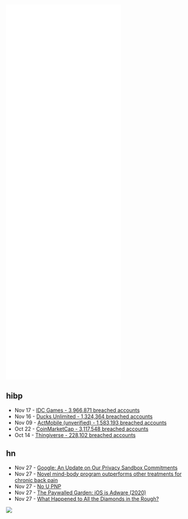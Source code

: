 ![Metrics](https://raw.githubusercontent.com/phixion/phixion/master/metrics.svg)

## hibp

<!--
for https://github.com/phixion/phixion/blob/main/.github/workflows/feeds.yml
-->
<!--START_SECTION:haveibeenpwnd-->
- Nov 17 - [IDC Games - 3,966,871 breached accounts](https://haveibeenpwned.com/PwnedWebsites#IDCGames)
- Nov 16 - [Ducks Unlimited - 1,324,364 breached accounts](https://haveibeenpwned.com/PwnedWebsites#DucksUnlimited)
- Nov 09 - [ActMobile (unverified) - 1,583,193 breached accounts](https://haveibeenpwned.com/PwnedWebsites#ActMobile)
- Oct 22 - [CoinMarketCap - 3,117,548 breached accounts](https://haveibeenpwned.com/PwnedWebsites#CoinMarketCap)
- Oct 14 - [Thingiverse - 228,102 breached accounts](https://haveibeenpwned.com/PwnedWebsites#Thingiverse)
<!--END_SECTION:haveibeenpwnd-->

## hn

<!--
for https://github.com/phixion/phixion/blob/main/.github/workflows/feeds.yml
-->
<!--START_SECTION:hn-->
- Nov 27 - [Google: An Update on Our Privacy Sandbox Commitments](https://blog.google/around-the-globe/google-europe/update-our-privacy-sandbox-commitments/)
- Nov 27 - [Novel mind-body program outperforms other treatments for chronic back pain](https://www.bidmc.org/about-bidmc/news/2021/09/researchers-mind-body-program-outperforms-other-chronic-back-pain-treatment)
- Nov 27 - [No U PNP](https://computer.rip/2021-11-26-no-u-pnp.html)
- Nov 27 - [The Paywalled Garden: iOS is Adware (2020)](https://stevestreza.com/2020/02/17/ios-adware/)
- Nov 27 - [What Happened to All the Diamonds in the Rough?](https://www.thediff.co/p/what-happened-to-all-the-diamonds)
<!--END_SECTION:hn-->

<!--
for https://yhype.me
-->
![](https://hit.yhype.me/github/profile?user_id=13013670)
